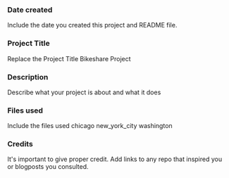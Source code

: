 ### Date created
Include the date you created this project and README file.

### Project Title
Replace the Project Title
Bikeshare Project

### Description
Describe what your project is about and what it does

### Files used
Include the files used
chicago
new_york_city
washington

### Credits
It's important to give proper credit. Add links to any repo that inspired you or blogposts you consulted.

